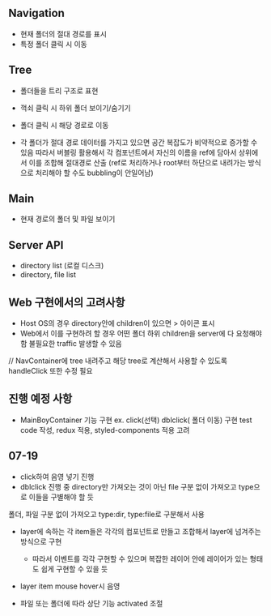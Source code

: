 ## Navigation

- 현재 폴더의 절대 경로를 표시
- 특정 폴더 클릭 시 이동

## Tree

- 폴더들을 트리 구조로 표현
- 꺽쇠 클릭 시 하위 폴더 보이기/숨기기
- 폴더 클릭 시 해당 경로로 이동

- 각 폴더가 절대 경로 데이터를 가지고 있으면 공간 복잡도가 비약적으로 증가할 수 있음 따라서 버블링 활용해서 각 컴포넌트에서 자신의 이름을 ref에 담아서 상위에서 이를 조합해 절대경로 산출 (ref로 처리하거나 root부터 하단으로 내려가는 방식으로 처리해야 할 수도 bubbling이 안일어남)

## Main

- 현재 경로의 폴더 및 파일 보이기

## Server API

- directory list (로컬 디스크)
- directory, file list

## Web 구현에서의 고려사항

- Host OS의 경우 directory안에 children이 있으면 > 아이콘 표시
- Web에서 이를 구현하려 할 경우 어떤 폴더 하위 children을 server에 다 요청해야함 불필요한 traffic 발생할 수 있음

// NavContainer에 tree 내려주고 해당 tree로 계산해서 사용할 수 있도록 handleClick 또한 수정 필요

## 진행 예정 사항

- MainBoyContainer 기능 구현 ex. click(선택) dblclick( 폴더 이동) 구현
  test code 작성, redux 적용, styled-components 적용 고려

## 07-19

- click하여 음영 넣기 진행
- dblclick 진행 중 directory만 가져오는 것이 아닌 file 구분 없이 가져오고 type으로 이들을 구별해야 할 듯

폴더, 파일 구분 없이 가져오고
type:dir, type:file로 구분해서 사용

- layer에 속하는 각 item들은 각각의 컴포넌트로 만들고 조합해서 layer에 넘겨주는 방식으로 구현

  - 따라서 이벤트를 각각 구현할 수 있으며 복잡한 레이어 안에 레이어가 있는 형태도 쉽게 구현할 수 있을 듯

- layer item mouse hover시 음영
- 파일 또는 폴더에 따라 상단 기능 activated 조절

